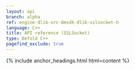```yaml
---
layout: api
branch: alpha
ref: engine-dlib-src-dmsdk-dlib-sslsocket-h
language: C++
title: API reference (SSLSocket)
type: Defold C++
pagefind_exclude: true
---
```

{% include anchor_headings.html html=content %}